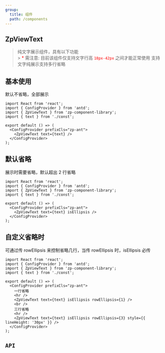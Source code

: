 ```yaml
---
group:
  title: 组件
  path: /components
---
```


## ZpViewText

> 纯文字展示组件，具有以下功能<br /> > <span><span style="color: red">\*</span> 需注意: 目前该组件仅支持文字行高 <code style="color: red">18px-42px</code> 之间才能正常使用</span> 支持文字纯展示支持多行省略

## 基本使用

默认不省略，全部展示

```tsx
import React from 'react';
import { ConfigProvider } from 'antd';
import { ZpViewText } from 'zp-component-library';
import { text } from './const';

export default () => (
  <ConfigProvider prefixCls="zp-ant">
    <ZpViewText text={text} />
  </ConfigProvider>
);
```

## 默认省略

展示时需要省略，默认超出 2 行省略

```tsx
import React from 'react';
import { ConfigProvider } from 'antd';
import { ZpViewText } from 'zp-component-library';
import { text } from './const';

export default () => (
  <ConfigProvider prefixCls="zp-ant">
    <ZpViewText text={text} isEllipsis />
  </ConfigProvider>
);
```

## 自定义省略时

可通过传 rowEllipsis 来控制省略几行，当传 rowEllipsis 时，isEllipsis 必传

```tsx
import React from 'react';
import { ConfigProvider } from 'antd';
import { ZpViewText } from 'zp-component-library';
import { text } from './const';

export default () => (
  <ConfigProvider prefixCls="zp-ant">
    一行省略
    <hr />
    <ZpViewText text={text} isEllipsis rowEllipsis={1} />
    <br />
    三行省略
    <hr />
    <ZpViewText text={text} isEllipsis rowEllipsis={3} style={{ lineHeight: '30px' }} />
  </ConfigProvider>
);
```

## `API`

<API src="./api/ZpViewTextProps.tsx" hideTitle></API>
